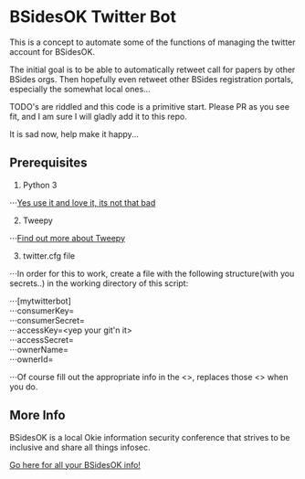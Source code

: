 # BSidesOK Twitter Bot

This is a concept to automate some of the functions of managing the twitter account for BSidesOK.

The initial goal is to be able to automatically retweet call for papers by other BSides orgs.  Then hopefully even retweet other BSides registration portals, especially the somewhat local ones...

TODO's are riddled and this code is a primitive start.  Please PR as you see fit, and I am sure I will gladly add it to this repo.  

It is sad now, help make it happy...


## Prerequisites

1.  Python 3

⋅⋅⋅[Yes use it and love it, its not that bad](https://docs.python.org/3/)  

2.  Tweepy

⋅⋅⋅[Find out more about Tweepy](http://tweepy.readthedocs.io/en/v3.5.0/)  

3. twitter.cfg file

⋅⋅⋅In order for this to work, create a file with the following structure(with you secrets..) in the working directory of this script:  

⋅⋅⋅[mytwitterbot]  
⋅⋅⋅consumerKey=<consumer key>  
⋅⋅⋅consumerSecret=<consumer secret>  
⋅⋅⋅accessKey=<yep your git'n it>  
⋅⋅⋅accessSecret=<yes that secret too>  
⋅⋅⋅ownerName=<whats your name>  
⋅⋅⋅ownerId=<who own this again>  

⋅⋅⋅Of course fill out the appropriate info in the <>, replaces those <> when you do.  


## More Info

BSidesOK is a local Okie information security conference that strives to be inclusive and share all things infosec.

[Go here for all your BSidesOK info!](https://www.bsidesok.com)
